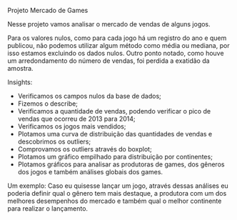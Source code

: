 Projeto Mercado de Games

Nesse projeto vamos analisar o mercado de vendas de alguns jogos.

Para os valores nulos, como para cada jogo há um registro do ano e quem publicou, não podemos utilizar algum método como média ou mediana, por isso estamos excluindo os dados nulos.
Outro ponto notado, como houve um arredondamento do número de vendas, foi perdida a exatidão da amostra.

Insights:
- Verificamos os campos nulos da base de dados;
- Fizemos o describe;
- Verificamos a quantidade de vendas, podendo verificar o pico de vendas que ocorreu de 2013 para 2014;
- Verificamos os jogos mais vendidos;
- Plotamos uma curva de distribuição das quantidades de vendas e descobrimos os outliers;
- Comprovamos os outliers através do boxplot;
- Plotamos um gráfico empilhado para distribuição por continentes;
- Plotamos gráficos para analisar as produtoras de games, dos gêneros dos jogos e também análises globais dos games.

Um exemplo: Caso eu quisesse lançar um jogo, através dessas análises eu poderia definir qual o gênero tem mais destaque, a produtora com um dos melhores desempenhos do mercado e também qual o melhor continente para realizar o lançamento.

